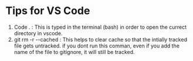 # Tips for VS Code
1. Code . : This is typed in the terminal (bash) in order to open the currect directory in vscode.
2. git rm -r --cached <File name or folder/> : This helps to clear cache so that the intially tracked file gets untracked.
   if you dont run this comman, even if you add the name of the file to gitignore, it will still be tracked. 


